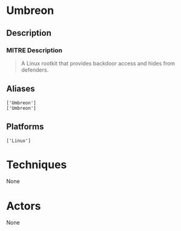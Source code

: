 
# Umbreon

## Description

### MITRE Description

> A Linux rootkit that provides backdoor access and hides from defenders.

## Aliases

```
['Umbreon']
['Umbreon']
```

## Platforms

```
['Linux']
```

# Techniques

None

# Actors

None
